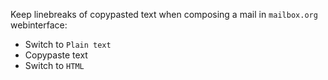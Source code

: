 Keep linebreaks of copypasted text when composing a mail in `mailbox.org` webinterface:
- Switch to `Plain text`
- Copypaste text
- Switch to `HTML`

